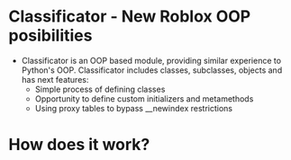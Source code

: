 # Classificator - New Roblox OOP posibilities
- Classificator is an OOP based module, providing similar experience to Python's OOP. Classificator includes classes, subclasses, objects and has next features:
  - Simple process of defining classes
  - Opportunity to define custom initializers and metamethods
  - Using proxy tables to bypass __newindex restrictions

# How does it work?
